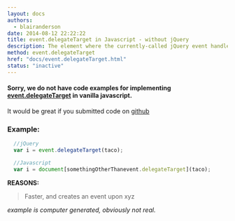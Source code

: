 ```yaml
---
layout: docs
authors:
  - blairanderson
date: 2014-08-12 22:22:22
title: event.delegateTarget in Javascript - without jQuery
description: The element where the currently-called jQuery event handler was attached.
method: event.delegateTarget
href: "docs/event.delegateTarget.html"
status: "inactive"
---
```


#### Sorry, we do not have code examples for implementing [event.delegateTarget](http://api.jquery.com/event.delegateTarget/) in vanilla javascript.

It would be great if you submitted code on [github](https://github.com/blairanderson/without-jquery/blob/master/docs/event.delegateTarget.md)

### Example:

```javascript
  //jQuery
  var i = event.delegateTarget(taco);

  //Javascript
  var i = document[somethingOtherThanevent.delegateTarget](taco);

```

**REASONS:**
> Faster, and creates an event upon xyz

*example is computer generated, obviously not real.*
